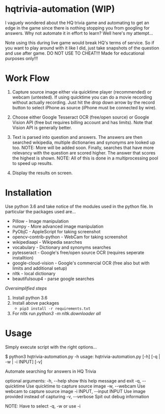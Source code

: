 # hqtrivia-automation (WIP)
I vaguely wondered about the HQ trivia game and automating to get an edge in the game since there is nothing stopping you from googling for answers. Why not automate it in effort to learn? Well here's my attempt...

Note using this during live game would break HQ's terms of service. So if you want to play around with it like I did, just take snapshots of the question and use after game. DO NOT USE TO CHEAT!!! Made for educational purposes only!!!

# Work Flow
1. Capture source image either via quicktime player (recommended) or webcam (untested). If using quicktime you can do a movie recording without actually recording. Just hit the drop down arrow by the record button to select iPhone as source (iPhone must be connected by wire).

2. Choose either Google Tesseract OCR (free/open source) or Google Vision API (free but requires billing account and has limits). Note that Vision API is generally better.

3. Text is parsed into question and answers. The answers are then searched wikipedia, multiple dictionaries and synonyms are looked up too. NOTE: More will be added soon. Finally, searches that have more relevancy with the question are scored higher. The answer that scores the highest is shown. NOTE: All of this is done in a multiprocessing pool to speed up results.

4. Display the results on screen.

# Installation
Use python 3.6 and take notice of the modules used in the python file. In particular the packages used are...

* Pillow - Image manipulation
* numpy - More advanced image manipulation
* PyObjC - AppleScript for taking screenshot
* opencv-contrib-python - WebCam for taking screenshot
* wikipediaapi - Wikipedia searches
* vocabulary - Dictionary and synonyms searches
* pytesseract - Google's free/open source OCR (requires seperate installtion)
* google-cloud-vision - Google's commercial OCR (free also but with limits and additional setup)
* nltk - local dictionary
* beautifulsoup4 - parse google searches

*Oversimplified steps*
1. Install python 3.6
2. Install above packages
    * `pip3 install -r requirements.txt`
3. For nltk run *python3 -m nltk.downloader all*

# Usage
Simply execute script with the right options...

$ python3 hqtrivia-automation.py -h
usage: hqtrivia-automation.py [-h] [-q | -w | -i INPUT] [-v]

Automate searching for answers in HQ Trivia

optional arguments:
  -h, --help            show this help message and exit
  -q, --quicktime       Use quicktime to capture source image
  -w, --webcam          Use webcam to capture source image
  -i INPUT, --input INPUT
                        Use image provided instead of capturing
  -v, --verbose         Spit out debug information 

NOTE: Have to select -q, -w or use -i

